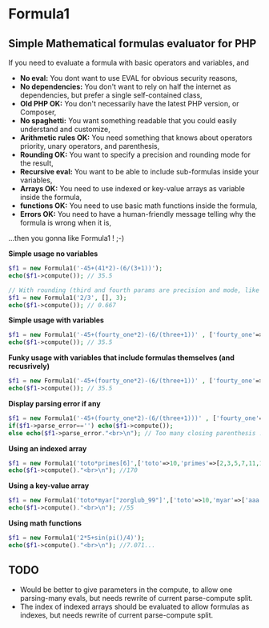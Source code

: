 # Formula1
## Simple Mathematical formulas evaluator for PHP

If you need to evaluate a formula with basic operators and variables, and

* **No eval:** You dont want to use EVAL for obvious security reasons,
* **No dependencies:** You don't want to rely on half the internet as dependencies, but prefer a single self-contained class,
* **Old PHP OK:** You don't necessarily have the latest PHP version, or Composer,
* **No spaghetti:** You want something readable that you could easily understand and customize,
* **Arithmetic rules OK:** You need something that knows about operators priority, unary operators, and parenthesis,
* **Rounding OK:** You want to specify a precision and rounding mode for the result,
* **Recursive eval:** You want to be able to include sub-formulas inside your variables,
* **Arrays OK:** You need to use indexed or key-value arrays as variable inside the formula,
* **functions OK:** You need to use basic math functions inside the formula,
* **Errors OK:** You need to have a human-friendly message telling why the formula is wrong when it is,


...then you gonna like Formula1 ! ;-)



**Simple usage no variables**

```PHP
$f1 = new Formula1('-45+(41*2)-(6/(3+1))');
echo($f1->compute()); // 35.5
```

```PHP
// With rounding (third and fourth params are precision and mode, like for the round function) 
$f1 = new Formula1('2/3', [], 3);
echo($f1->compute()); // 0.667
```

**Simple usage with variables**

```PHP
$f1 = new Formula1('-45+(fourty_one*2)-(6/(three+1))' , ['fourty_one'=>41, 'three'=>3]);
echo($f1->compute()); // 35.5
```

**Funky usage with variables that include formulas themselves (and recusrively)**

```PHP
$f1 = new Formula1('-45+(fourty_one*2)-(6/(three+1))' , ['fourty_one'=>'82/2', 'three'=>'12/four', 'four'=>4]);
echo($f1->compute()); // 35.5
```

**Display parsing error if any**

```PHP
$f1 = new Formula1('-45+(fourty_one*2)-(6/(three+1)))' , ['fourty_one'=>'82/2', 'three'=>'12/four', 'four'=>4]);
if($f1->parse_error=='') echo($f1->compute()); 
else echo($f1->parse_error."<br>\n"); // Too many closing parenthesis !
```

**Using an indexed array**
```PHP
$f1 = new Formula1('toto*primes[6]',['toto'=>10,'primes'=>[2,3,5,7,11,13,17,19,23,29,31]]);
echo($f1->compute()."<br>\n"); //170
```

**Using a key-value array**
```PHP
$f1 = new Formula1('toto*myar["zorglub_99"]',['toto'=>10,'myar'=>['aaa'=>2.5,'zorglub_99'=>5.5]]);
echo($f1->compute()."<br>\n"); //55
```


**Using math functions**
```PHP
$f1 = new Formula1('2*5+sin(pi()/4)');
echo($f1->compute()."<br>\n"); //7.071...
```

## TODO

* Would be better to give parameters in the compute, to allow one parsing-many evals, but needs rewrite of current parse-compute split.
* The index of indexed arrays should be evaluated to allow formulas as indexes, but needs rewrite of current parse-compute split.
